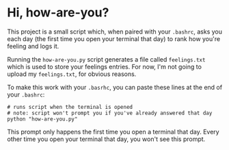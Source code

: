 # Hi, how-are-you?

This project is a small script which, when paired with your `.bashrc`, asks you each day (the first time you open your terminal that day) to rank how you're feeling and logs it. 

Running the `how-are-you.py` script generates a file called `feelings.txt` which is used to store your feelings entries.  For now, I'm not going to upload my `feelings.txt`, for obvious reasons.


To make this work with your `.basrhc`,  you can paste these lines at the end of your `.bashrc`:

```
# runs script when the terminal is opened
# note: script won't prompt you if you've already answered that day
python "how-are-you.py"
```

This prompt only happens the first time you open a terminal that day. Every other time you open your terminal that day, you won't see this prompt.
